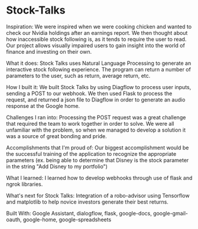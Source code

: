 # Stock-Talks
Inspiration: 
We were inspired when we were cooking chicken and wanted to check our Nvidia holdings after an earnings report. We then thought about how inaccessible stock following is, as it tends to require the user to read. Our project allows visually impaired users to gain insight into the world of finance and investing on their own.

What it does: 
Stock Talks uses Natural Language Processing to generate an interactive stock following experience. The program can return a number of parameters to the user, such as return, average return, etc.

How I built it: 
We built Stock Talks by using Diagflow to process user inputs, sending a POST to our webhook. We then used Flask to process the request, and returned a json file to Diagflow in order to generate an audio response at the Google home.

Challenges I ran into: 
Processing the POST request was a great challenge that required the team to work together in order to solve. We were all unfamiliar with the problem, so when we managed to develop a solution it was a source of great bonding and pride.

Accomplishments that I'm proud of: 
Our biggest accomplishment would be the successful training of the application to recognize the appropriate parameters (ex. being able to determine that Disney is the stock parameter in the string "Add Disney to my portfolio")

What I learned: 
I learned how to develop webhooks through use of flask and ngrok libraries.

What's next for Stock Talks: 
Integration of a robo-advisor using Tensorflow and matplotlib to help novice investors generate their best returns.

Built With: 
Google Assistant,
dialogflow,
flask,
google-docs,
google-gmail-oauth,
google-home,
google-spreadsheets
